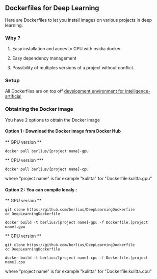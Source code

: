 ## Dockerfiles for Deep Learning

Here are Dockerfiles to let you install images on various projects in deep learning. 

### Why ?
1. Easy installation and acces to GPU with nvidia docker.

2. Easy dependency management

3. Possibility of multiples versions of a project without conflict.


### Setup

All Dockerfiles are on top off [development environment for intelligence-artificial]( https://github.com/berlius/artificial-intelligence)

### Obtaining the Docker image
You have 2 options to obtain the Docker image
#### Option 1 : Download the Docker image from Docker Hub

** GPU version **

````
docker pull berlius/[project name]-gpu
````
** CPU version ***

````
docker pull berlius/[project name]-cpu
````
where "project name" is for example "kulitta" for "Dockerfile.kulitta.gpu"

#### Option 2 : You can compile localy :

** GPU version **

````
git clone https://github.com/berlius/DeepLearningDockerfile
cd DeepLearningDockerfile

docker build -t berlius/[project name]-gpu -f Dockerfile.[project name].gpu
````
** CPU version **

````
git clone https://github.com/berlius/DeepLearningDockerfile
cd DeepLearningDockerfile

docker build -t berlius/[project name]-cpu -f Dockerfile.[project name].cpu
````
where "project name" is for example "kulitta" for "Dockerfile.kulitta.cpu"


